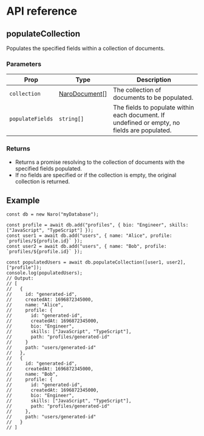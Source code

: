 # API reference

## populateCollection

Populates the specified fields within a collection of documents.

### Parameters

| Prop             | Type                                                  | Description                                                                                  |
|------------------|-------------------------------------------------------|----------------------------------------------------------------------------------------------|
| `collection`     | [NaroDocument[]](../types-reference/naro-document.md) | The collection of documents to be populated.                                                 |
| `populateFields` | `string[]`                                            | The fields to populate within each document. If undefined or empty, no fields are populated. |

### Returns

- Returns a promise resolving to the collection of documents with the specified fields populated.
- If no fields are specified or if the collection is empty, the original collection is returned.

## Example

```js{7}
const db = new Naro("myDatabase");

const profile = await db.add("profiles", { bio: "Engineer", skills: ["JavaScript", "TypeScript"] });
const user1 = await db.add("users", { name: "Alice", profile: `profiles/${profile.id}` });
const user2 = await db.add("users", { name: "Bob", profile: `profiles/${profile.id}` });

const populatedUsers = await db.populateCollection([user1, user2], ["profile"]);
console.log(populatedUsers);
// Output:
// [
//   {
//     id: "generated-id",
//     createdAt: 1696872345000,
//     name: "Alice",
//     profile: {
//       id: "generated-id",
//       createdAt: 1696872345000,
//       bio: "Engineer",
//       skills: ["JavaScript", "TypeScript"],
//       path: "profiles/generated-id"
//     }
//     path: "users/generated-id"
//   },
//   {
//     id: "generated-id",
//     createdAt: 1696872345000,
//     name: "Bob",
//     profile: {
//       id: "generated-id",
//       createdAt: 1696872345000,
//       bio: "Engineer",
//       skills: ["JavaScript", "TypeScript"],
//       path: "profiles/generated-id"
//     },
//     path: "users/generated-id"
//   }
// ]
```
